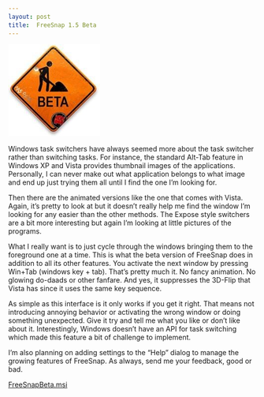 ```yaml
---
layout: post
title:  FreeSnap 1.5 Beta
---
```

![beta](/cdn/images/blog/FreeSnap1.5Beta_117EF/beta.jpg)

Windows task switchers have always seemed more about the task switcher rather than switching tasks. For instance, the standard Alt-Tab feature in Windows XP and Vista provides thumbnail images of the applications. Personally, I can never make out what application belongs to what image and end up just trying them all until I find the one I’m looking for.

Then there are the animated versions like the one that comes with Vista. Again, it’s pretty to look at but it doesn’t really help me find the window I’m looking for any easier than the other methods. The Expose style switchers are a bit more interesting but again I’m looking at little pictures of the programs.

What I really want is to just cycle through the windows bringing them to the foreground one at a time. This is what the beta version of FreeSnap does in addition to all its other features. You activate the next window by pressing Win+Tab (windows key + tab). That’s pretty much it. No fancy animation. No glowing do-daads or other fanfare. And yes, it suppresses the 3D-Flip that Vista has since it uses the same key sequence.

As simple as this interface is it only works if you get it right. That means not introducing annoying behavior or activating the wrong window or doing something unexpected. Give it try and tell me what you like or don’t like about it. Interestingly, Windows doesn’t have an API for task switching which made this feature a bit of challenge to implement.

I’m also planning on adding settings to the “Help” dialog to manage the growing features of FreeSnap. As always, send me your feedback, good or bad.

[FreeSnapBeta.msi](/download.aspx?filename=Downloads/FreeSnapBeta.msi)
